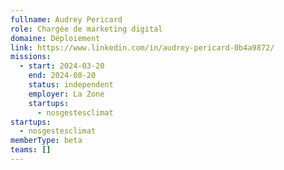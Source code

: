 ```yaml
---
fullname: Audrey Pericard
role: Chargée de marketing digital
domaine: Déploiement
link: https://www.linkedin.com/in/audrey-pericard-0b4a9872/
missions:
  - start: 2024-03-20
    end: 2024-08-20
    status: independent
    employer: La Zone
    startups:
      - nosgestesclimat
startups:
  - nosgestesclimat
memberType: beta
teams: []
---
```

